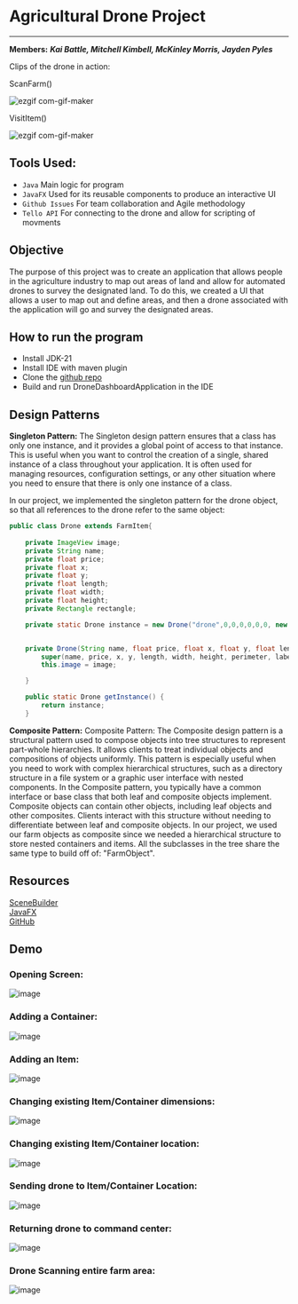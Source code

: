 # Agricultural Drone Project

___
**Members:** ___Kai Battle, Mitchell Kimbell, McKinley Morris, Jayden Pyles___

Clips of the drone in action:

ScanFarm()

![ezgif com-gif-maker](https://github.com/mfkimbell/agricultural-monitoring-drone/assets/107063397/6a30815c-813b-4cfa-ace1-1598983f2ac9)

VisitItem()

![ezgif com-gif-maker](https://github.com/mfkimbell/agricultural-monitoring-drone/assets/107063397/f5af4f40-b4ac-4896-a5f0-09fcab2caf48)



## Tools Used:
* `Java` Main logic for program
* `JavaFX` Used for its reusable components to produce an interactive UI
* `Github Issues` For team collaboration and Agile methodology
* `Tello API` For connecting to the drone and allow for scripting of movments

## Objective
The purpose of this project was to create an application that allows people in the agriculture industry to map out areas of land and allow for automated drones to survey the designated land. To do this, we created a UI that allows a user to map out and define areas, and then a drone associated with the application will go and survey the designated areas. 

## How to run the program
* Install JDK-21
* Install IDE with maven plugin
* Clone the [github repo](https://github.com/mfkimbell/agricultural-monitoring-drone)
* Build and run DroneDashboardApplication in the IDE

## Design Patterns
**Singleton Pattern:**
The Singleton design pattern ensures that a class has only one instance, and it provides a global point of access to that instance. This is useful when you want to control the creation of a single, shared instance of a class throughout your application. It is often used for managing resources, configuration settings, or any other situation where you need to ensure that there is only one instance of a class.

In our project, we implemented the singleton pattern for the drone object, so that all references to the drone refer to the same object:
``` java
public class Drone extends FarmItem{
    
    private ImageView image;
    private String name;
    private float price;
    private float x;
    private float y;
    private float length;
    private float width;
    private float height;
    private Rectangle rectangle;

    private static Drone instance = new Drone("drone",0,0,0,0,0,0, new Rectangle(), new Text(), new ImageView());


    private Drone(String name, float price, float x, float y, float length, float width, float height, Rectangle perimeter, Text label, ImageView image) {
        super(name, price, x, y, length, width, height, perimeter, label);
        this.image = image;

    }

    public static Drone getInstance() {
        return instance;
    }
```

**Composite Pattern:**
Composite Pattern:
The Composite design pattern is a structural pattern used to compose objects into tree structures to represent part-whole hierarchies. It allows clients to treat individual objects and compositions of objects uniformly. This pattern is especially useful when you need to work with complex hierarchical structures, such as a directory structure in a file system or a graphic user interface with nested components.
In the Composite pattern, you typically have a common interface or base class that both leaf and composite objects implement. Composite objects can contain other objects, including leaf objects and other composites. Clients interact with this structure without needing to differentiate between leaf and composite objects. In our project, we used our farm objects as composite since we needed a hierarchical structure to store nested containers and items. All the subclasses in the tree share the same type to build off of: "FarmObject".



## Resources
[SceneBuilder](https://gluonhq.com/products/scene-builder/)\
[JavaFX](https://openjfx.io/)\
[GitHub](https://github.com/mfkimbell/agricultural-monitoring-drone)

## Demo

### Opening Screen:

![image](https://github.com/mfkimbell/agricultural-monitoring-drone/assets/107063397/fdb174ad-2cfc-4c0f-ad7c-7630f94981b4)

### Adding a Container: 
![image](https://github.com/mfkimbell/agricultural-monitoring-drone/assets/107063397/9cf5f573-bd1f-4894-b04d-af78786af309)

### Adding an Item:
![image](https://github.com/mfkimbell/agricultural-monitoring-drone/assets/107063397/1fb47636-8e1f-47e4-8cf7-aa4ecb43361c)


### Changing existing Item/Container dimensions:
![image](https://github.com/mfkimbell/agricultural-monitoring-drone/assets/107063397/391a25c1-d21e-4f7f-9336-92352f2bd188)


### Changing existing Item/Container location:
![image](https://github.com/mfkimbell/agricultural-monitoring-drone/assets/107063397/73040a3a-1e16-41d0-8e9a-cd9bc13af250)


### Sending drone to Item/Container Location:
![image](https://github.com/mfkimbell/agricultural-monitoring-drone/assets/107063397/3e8e94f8-5cec-402e-97ed-3a3781ab1629)

### Returning drone to command center:
![image](https://github.com/mfkimbell/agricultural-monitoring-drone/assets/107063397/8461f35c-ac57-4275-8011-69bcade48871)

### Drone Scanning entire farm area:
![image](https://github.com/mfkimbell/agricultural-monitoring-drone/assets/107063397/afaf80d4-6260-47f4-a63f-ddaaa0e062ca)






